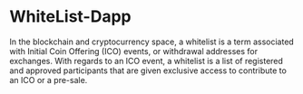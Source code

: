 # WhiteList-Dapp

In the blockchain and cryptocurrency space, a whitelist is a term associated with Initial Coin Offering (ICO) events, or withdrawal addresses for exchanges. With regards to an ICO event, a whitelist is a list of registered and approved participants that are given exclusive access to contribute to an ICO or a pre-sale.
```
